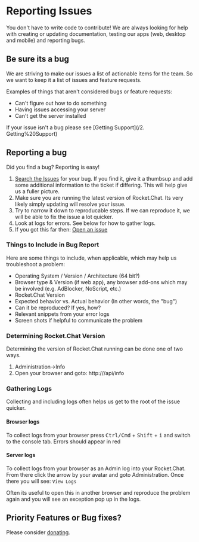 # Reporting Issues

You don't have to write code to contribute! We are always looking for help with creating or updating documentation, testing our apps (web, desktop and mobile) and reporting bugs.

## Be sure its a bug
We are striving to make our issues a list of actionable items for the team.  So we want to keep it a list of issues and feature requests.

Examples of things that aren't considered bugs or feature requests:
* Can't figure out how to do something
* Having issues accessing your server
* Can't get the server installed

If your issue isn't a bug please see [Getting Support](/2. Getting%20Support)

## Reporting a bug

Did you find a bug? Reporting is easy!

1. [Search the Issues](https://github.com/RocketChat/Rocket.Chat/issues) for your bug.  If you find it, give it a thumbsup and add some additional information to the ticket if differing.  This will help give us a fuller picture.
2. Make sure you are running the latest version of Rocket.Chat. Its very likely simply updating will resolve your issue.
3. Try to narrow it down to reproducable steps.  If we can reproduce it, we will be able to fix the issue a lot quicker.
4. Look at logs for errors. See below for how to gather logs.
5. If you got this far then: [Open an issue](https://github.com/RocketChat/Rocket.Chat/issues/new)

### Things to Include in Bug Report

Here are some things to include, when applicable, which may help us troubleshoot a problem:

* Operating System / Version / Architecture (64 bit?)
* Browser type & Version (if web app), any browser add-ons which may be involved (e.g. AdBlocker, NoScript, etc.)
* Rocket.Chat Version
* Expected behavior vs. Actual behavior (In other words, the "bug")
* Can it be reproduced? If yes, how?
* Relevant snippets from your error logs
* Screen shots if helpful to communicate the problem

### Determining Rocket.Chat Version
Determining the version of Rocket.Chat running can be done one of two ways.

1. Administration->Info
2. Open your browser and goto: http://<your server here>/api/info

### Gathering Logs

Collecting and including logs often helps us get to the root of the issue quicker.

#### Browser logs
To collect logs from your browser press <kbd>Ctrl/Cmd</kbd> + <kbd>Shift</kbd> + <kbd>i</kbd> and switch to the console tab.  Errors should appear in red

#### Server logs
To collect logs from your browser as an Admin log into your Rocket.Chat.  From there click the arrow by your avatar and goto Administration.  Once there you will see: `View Logs`

Often its useful to open this in another browser and reproduce the problem again and you will see an exception pop up in the logs.

## Priority Features or Bug fixes?

Please consider [donating](/1.%20Contributing/Donating/).
